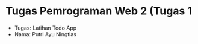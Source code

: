# Tugas Pemrograman Web 2 (Tugas 1
<ul>
  <li>Tugas: Latihan Todo App</li>
  <li>Nama: Putri Ayu Ningtias</li>
</ul>
